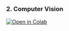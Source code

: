 ### 2. Computer Vision

[![Open in Colab](https://colab.research.google.com/assets/colab-badge.svg)](https://colab.research.google.com/github/surajdwivedi0307/Projects/blob/main/Computer_Vision_MNIST.ipynb)

